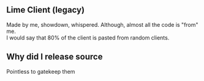 ## Lime Client (legacy)
Made by me, showdown, whispered. Although, almost all the code is "from" me.   
I would say that 80% of the client is pasted from random clients.

## Why did I release source
Pointless to gatekeep them
